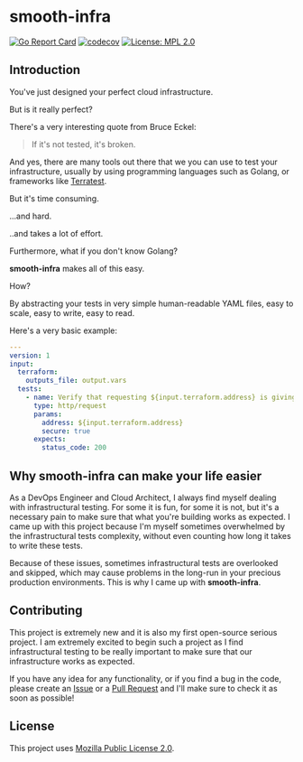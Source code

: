 # smooth-infra

[![Go Report Card](https://goreportcard.com/badge/github.com/smooth-infra/smooth-infra)](https://goreportcard.com/report/github.com/smooth-infra/smooth-infra) [![codecov](https://codecov.io/gh/smooth-infra/smooth-infra/branch/main/graph/badge.svg?token=KVB6AVHPI5)](https://codecov.io/gh/smooth-infra/smooth-infra) [![License: MPL 2.0](https://img.shields.io/badge/License-MPL_2.0-brightgreen.svg)](https://opensource.org/licenses/MPL-2.0)

## Introduction

You've just designed your perfect cloud infrastructure.

But is it really perfect?

There's a very interesting quote from Bruce Eckel:
> If it's not tested, it's broken.

And yes, there are many tools out there that we you can use to test your infrastructure, usually by using programming languages such as Golang, or frameworks like [Terratest](https://github.com/gruntwork-io/terratest).

But it's time consuming.

...and hard.

..and takes a lot of effort.

Furthermore, what if you don't know Golang?

**smooth-infra** makes all of this easy.

How?

By abstracting your tests in very simple human-readable YAML files, easy to scale, easy to write, easy to read.

Here's a very basic example:
```yaml
---
version: 1
input:
  terraform:
    outputs_file: output.vars
  tests:
    - name: Verify that requesting ${input.terraform.address} is giving a 200 OK
      type: http/request
      params:
        address: ${input.terraform.address}
        secure: true
      expects:
        status_code: 200
```

## Why smooth-infra can make your life easier

As a DevOps Engineer and Cloud Architect, I always find myself dealing with infrastructural testing. For some it is fun, for some it is not, but it's a necessary pain to make sure that what you're building works as expected. I came up with this project because I'm myself sometimes overwhelmed by the infrastructural tests complexity, without even counting how long it takes to write these tests.

Because of these issues, sometimes infrastructural tests are overlooked and skipped, which may cause problems in the long-run in your precious production environments. This is why I came up with **smooth-infra**.

## Contributing

This project is extremely new and it is also my first open-source serious project. I am extremely excited to begin such a project as I find infrastructural testing to be really important to make sure that our infrastructure works as expected.

If you have any idea for any functionality, or if you find a bug in the code, please create an [Issue](https://github.com/smooth-infra/smooth-infra/issues/new) or a [Pull Request](https://github.com/smooth-infra/smooth-infra/compare) and I'll make sure to check it as soon as possible!

## License

This project uses [Mozilla Public License 2.0](/LICENSE).